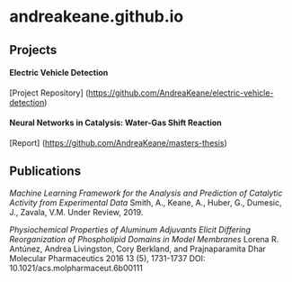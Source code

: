 # andreakeane.github.io

## Projects 

#### Electric Vehicle Detection

[Project Repository] (https://github.com/AndreaKeane/electric-vehicle-detection)

#### Neural Networks in Catalysis: Water-Gas Shift Reaction  

[Report] (https://github.com/AndreaKeane/masters-thesis)

## Publications  

*Machine Learning Framework for the Analysis and Prediction of Catalytic Activity from Experimental Data*
Smith, A., Keane, A., Huber, G., Dumesic, J., Zavala, V.M.
Under Review, 2019.

*Physiochemical Properties of Aluminum Adjuvants Elicit Differing Reorganization of Phospholipid Domains in Model Membranes*
Lorena R. Antúnez, Andrea Livingston, Cory Berkland, and Prajnaparamita Dhar
Molecular Pharmaceutics 2016 13 (5), 1731-1737
DOI: 10.1021/acs.molpharmaceut.6b00111
